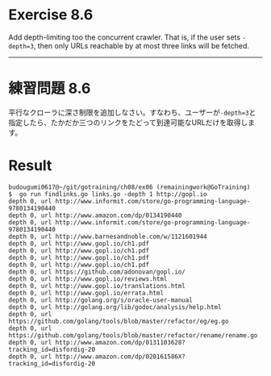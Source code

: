 # Exercise 8.6
Add depth-limiting too the concurrent crawler. That is, if the user sets `-depth=3`, then only URLs reachable by at most three links will be fetched.

---
# 練習問題 8.6
平行なクローラに深さ制限を追加しなさい。すなわち、ユーザーが`-depth=3`と指定したら、たかだか三つのリンクをたどって到達可能なURLだけを取得します。

# Result

````shel
budougumi0617@~/git/gotraining/ch08/ex06 (remainingwork@GoTraining)
$  go run findlinks.go links.go -depth 1 http://gopl.io
depth 0, url http://www.informit.com/store/go-programming-language-9780134190440
depth 0, url http://www.amazon.com/dp/0134190440
depth 0, url http://www.informit.com/store/go-programming-language-9780134190440
depth 0, url http://www.barnesandnoble.com/w/1121601944
depth 0, url http://www.gopl.io/ch1.pdf
depth 0, url http://www.gopl.io/ch1.pdf
depth 0, url http://www.gopl.io/ch1.pdf
depth 0, url http://www.gopl.io/ch1.pdf
depth 0, url https://github.com/adonovan/gopl.io/
depth 0, url http://www.gopl.io/reviews.html
depth 0, url http://www.gopl.io/translations.html
depth 0, url http://www.gopl.io/errata.html
depth 0, url http://golang.org/s/oracle-user-manual
depth 0, url http://golang.org/lib/godoc/analysis/help.html
depth 0, url https://github.com/golang/tools/blob/master/refactor/eg/eg.go
depth 0, url https://github.com/golang/tools/blob/master/refactor/rename/rename.go
depth 0, url http://www.amazon.com/dp/0131103628?tracking_id=disfordig-20
depth 0, url http://www.amazon.com/dp/020161586X?tracking_id=disfordig-20
````
